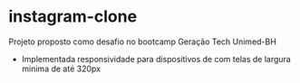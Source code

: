 # instagram-clone

Projeto proposto como desafio no bootcamp Geração Tech Unimed-BH

 - Implementada responsividade para dispositivos de com telas de largura minima de até 320px
 